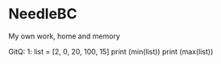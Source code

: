 # NeedleBC
My own work, home and memory


GitQ:
1:
list = [2, 0, 20, 100, 15]
print (min(list))
print (max(list))
